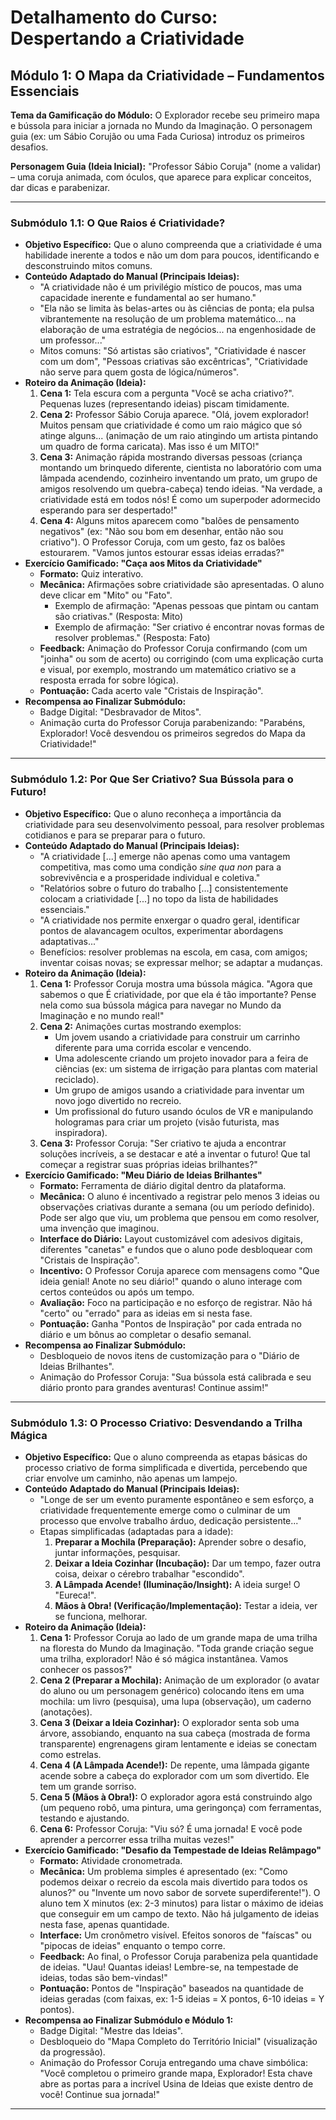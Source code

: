 # Detalhamento do Curso: Despertando a Criatividade

## Módulo 1: O Mapa da Criatividade – Fundamentos Essenciais

**Tema da Gamificação do Módulo:** O Explorador recebe seu primeiro mapa e bússola para iniciar a jornada no Mundo da Imaginação. O personagem guia (ex: um Sábio Corujão ou uma Fada Curiosa) introduz os primeiros desafios.

**Personagem Guia (Ideia Inicial):** "Professor Sábio Coruja" (nome a validar) – uma coruja animada, com óculos, que aparece para explicar conceitos, dar dicas e parabenizar.

--- 

### Submódulo 1.1: O Que Raios é Criatividade?

*   **Objetivo Específico:** Que o aluno compreenda que a criatividade é uma habilidade inerente a todos e não um dom para poucos, identificando e desconstruindo mitos comuns.
*   **Conteúdo Adaptado do Manual (Principais Ideias):**
    *   "A criatividade não é um privilégio místico de poucos, mas uma capacidade inerente e fundamental ao ser humano."
    *   "Ela não se limita às belas-artes ou às ciências de ponta; ela pulsa vibrantemente na resolução de um problema matemático... na elaboração de uma estratégia de negócios... na engenhosidade de um professor..."
    *   Mitos comuns: "Só artistas são criativos", "Criatividade é nascer com um dom", "Pessoas criativas são excêntricas", "Criatividade não serve para quem gosta de lógica/números".
*   **Roteiro da Animação (Ideia):**
    1.  **Cena 1:** Tela escura com a pergunta "Você se acha criativo?". Pequenas luzes (representando ideias) piscam timidamente.
    2.  **Cena 2:** Professor Sábio Coruja aparece. "Olá, jovem explorador! Muitos pensam que criatividade é como um raio mágico que só atinge alguns... (animação de um raio atingindo um artista pintando um quadro de forma caricata). Mas isso é um MITO!"
    3.  **Cena 3:** Animação rápida mostrando diversas pessoas (criança montando um brinquedo diferente, cientista no laboratório com uma lâmpada acendendo, cozinheiro inventando um prato, um grupo de amigos resolvendo um quebra-cabeça) tendo ideias. "Na verdade, a criatividade está em todos nós! É como um superpoder adormecido esperando para ser despertado!"
    4.  **Cena 4:** Alguns mitos aparecem como "balões de pensamento negativos" (ex: "Não sou bom em desenhar, então não sou criativo"). O Professor Coruja, com um gesto, faz os balões estourarem. "Vamos juntos estourar essas ideias erradas?"
*   **Exercício Gamificado: "Caça aos Mitos da Criatividade"**
    *   **Formato:** Quiz interativo.
    *   **Mecânica:** Afirmações sobre criatividade são apresentadas. O aluno deve clicar em "Mito" ou "Fato".
        *   Exemplo de afirmação: "Apenas pessoas que pintam ou cantam são criativas." (Resposta: Mito)
        *   Exemplo de afirmação: "Ser criativo é encontrar novas formas de resolver problemas." (Resposta: Fato)
    *   **Feedback:** Animação do Professor Coruja confirmando (com um "joinha" ou som de acerto) ou corrigindo (com uma explicação curta e visual, por exemplo, mostrando um matemático criativo se a resposta errada for sobre lógica).
    *   **Pontuação:** Cada acerto vale "Cristais de Inspiração".
*   **Recompensa ao Finalizar Submódulo:**
    *   Badge Digital: "Desbravador de Mitos".
    *   Animação curta do Professor Coruja parabenizando: "Parabéns, Explorador! Você desvendou os primeiros segredos do Mapa da Criatividade!"

--- 

### Submódulo 1.2: Por Que Ser Criativo? Sua Bússola para o Futuro!

*   **Objetivo Específico:** Que o aluno reconheça a importância da criatividade para seu desenvolvimento pessoal, para resolver problemas cotidianos e para se preparar para o futuro.
*   **Conteúdo Adaptado do Manual (Principais Ideias):**
    *   "A criatividade [...] emerge não apenas como uma vantagem competitiva, mas como uma condição *sine qua non* para a sobrevivência e a prosperidade individual e coletiva."
    *   "Relatórios sobre o futuro do trabalho [...] consistentemente colocam a criatividade [...] no topo da lista de habilidades essenciais."
    *   "A criatividade nos permite enxergar o quadro geral, identificar pontos de alavancagem ocultos, experimentar abordagens adaptativas..."
    *   Benefícios: resolver problemas na escola, em casa, com amigos; inventar coisas novas; se expressar melhor; se adaptar a mudanças.
*   **Roteiro da Animação (Ideia):**
    1.  **Cena 1:** Professor Coruja mostra uma bússola mágica. "Agora que sabemos o que É criatividade, por que ela é tão importante? Pense nela como sua bússola mágica para navegar no Mundo da Imaginação e no mundo real!"
    2.  **Cena 2:** Animações curtas mostrando exemplos:
        *   Um jovem usando a criatividade para construir um carrinho diferente para uma corrida escolar e vencendo.
        *   Uma adolescente criando um projeto inovador para a feira de ciências (ex: um sistema de irrigação para plantas com material reciclado).
        *   Um grupo de amigos usando a criatividade para inventar um novo jogo divertido no recreio.
        *   Um profissional do futuro usando óculos de VR e manipulando hologramas para criar um projeto (visão futurista, mas inspiradora).
    3.  **Cena 3:** Professor Coruja: "Ser criativo te ajuda a encontrar soluções incríveis, a se destacar e até a inventar o futuro! Que tal começar a registrar suas próprias ideias brilhantes?"
*   **Exercício Gamificado: "Meu Diário de Ideias Brilhantes"**
    *   **Formato:** Ferramenta de diário digital dentro da plataforma.
    *   **Mecânica:** O aluno é incentivado a registrar pelo menos 3 ideias ou observações criativas durante a semana (ou um período definido). Pode ser algo que viu, um problema que pensou em como resolver, uma invenção que imaginou.
    *   **Interface do Diário:** Layout customizável com adesivos digitais, diferentes "canetas" e fundos que o aluno pode desbloquear com "Cristais de Inspiração".
    *   **Incentivo:** O Professor Coruja aparece com mensagens como "Que ideia genial! Anote no seu diário!" quando o aluno interage com certos conteúdos ou após um tempo.
    *   **Avaliação:** Foco na participação e no esforço de registrar. Não há "certo" ou "errado" para as ideias em si nesta fase.
    *   **Pontuação:** Ganha "Pontos de Inspiração" por cada entrada no diário e um bônus ao completar o desafio semanal.
*   **Recompensa ao Finalizar Submódulo:**
    *   Desbloqueio de novos itens de customização para o "Diário de Ideias Brilhantes".
    *   Animação do Professor Coruja: "Sua bússola está calibrada e seu diário pronto para grandes aventuras! Continue assim!"

--- 

### Submódulo 1.3: O Processo Criativo: Desvendando a Trilha Mágica

*   **Objetivo Específico:** Que o aluno compreenda as etapas básicas do processo criativo de forma simplificada e divertida, percebendo que criar envolve um caminho, não apenas um lampejo.
*   **Conteúdo Adaptado do Manual (Principais Ideias):**
    *   "Longe de ser um evento puramente espontâneo e sem esforço, a criatividade frequentemente emerge como o culminar de um processo que envolve trabalho árduo, dedicação persistente..."
    *   Etapas simplificadas (adaptadas para a idade):
        1.  **Preparar a Mochila (Preparação):** Aprender sobre o desafio, juntar informações, pesquisar.
        2.  **Deixar a Ideia Cozinhar (Incubação):** Dar um tempo, fazer outra coisa, deixar o cérebro trabalhar "escondido".
        3.  **A Lâmpada Acende! (Iluminação/Insight):** A ideia surge! O "Eureca!".
        4.  **Mãos à Obra! (Verificação/Implementação):** Testar a ideia, ver se funciona, melhorar.
*   **Roteiro da Animação (Ideia):**
    1.  **Cena 1:** Professor Coruja ao lado de um grande mapa de uma trilha na floresta do Mundo da Imaginação. "Toda grande criação segue uma trilha, explorador! Não é só mágica instantânea. Vamos conhecer os passos?"
    2.  **Cena 2 (Preparar a Mochila):** Animação de um explorador (o avatar do aluno ou um personagem genérico) colocando itens em uma mochila: um livro (pesquisa), uma lupa (observação), um caderno (anotações).
    3.  **Cena 3 (Deixar a Ideia Cozinhar):** O explorador senta sob uma árvore, assobiando, enquanto na sua cabeça (mostrada de forma transparente) engrenagens giram lentamente e ideias se conectam como estrelas.
    4.  **Cena 4 (A Lâmpada Acende!):** De repente, uma lâmpada gigante acende sobre a cabeça do explorador com um som divertido. Ele tem um grande sorriso.
    5.  **Cena 5 (Mãos à Obra!):** O explorador agora está construindo algo (um pequeno robô, uma pintura, uma geringonça) com ferramentas, testando e ajustando.
    6.  **Cena 6:** Professor Coruja: "Viu só? É uma jornada! E você pode aprender a percorrer essa trilha muitas vezes!"
*   **Exercício Gamificado: "Desafio da Tempestade de Ideias Relâmpago"**
    *   **Formato:** Atividade cronometrada.
    *   **Mecânica:** Um problema simples é apresentado (ex: "Como podemos deixar o recreio da escola mais divertido para todos os alunos?" ou "Invente um novo sabor de sorvete superdiferente!"). O aluno tem X minutos (ex: 2-3 minutos) para listar o máximo de ideias que conseguir em um campo de texto. Não há julgamento de ideias nesta fase, apenas quantidade.
    *   **Interface:** Um cronômetro visível. Efeitos sonoros de "faíscas" ou "pipocas de ideias" enquanto o tempo corre.
    *   **Feedback:** Ao final, o Professor Coruja parabeniza pela quantidade de ideias. "Uau! Quantas ideias! Lembre-se, na tempestade de ideias, todas são bem-vindas!"
    *   **Pontuação:** Pontos de "Inspiração" baseados na quantidade de ideias geradas (com faixas, ex: 1-5 ideias = X pontos, 6-10 ideias = Y pontos).
*   **Recompensa ao Finalizar Submódulo e Módulo 1:**
    *   Badge Digital: "Mestre das Ideias".
    *   Desbloqueio do "Mapa Completo do Território Inicial" (visualização da progressão).
    *   Animação do Professor Coruja entregando uma chave simbólica: "Você completou o primeiro grande mapa, Explorador! Esta chave abre as portas para a incrível Usina de Ideias que existe dentro de você! Continue sua jornada!"

---
